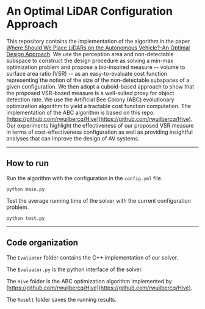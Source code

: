 # An Optimal LiDAR Configuration Approach

This repository contains the implementation of the algorithm in the paper [Where Should We Place LiDARs on the Autonomous Vehicle?-An Optimal Design Approach](https://arxiv.org/abs/1809.05845).
We use the perception area and non-detectable subspace to construct the design procedure as solving a min-max optimization problem and propose a bio-inspired measure -- volume to surface area ratio (VSR) -- as an easy-to-evaluate cost function representing the notion of the size of the non-detectable subspaces of a given configuration. We then adopt a cuboid-based approach to show that the proposed VSR-based measure is a well-suited proxy for object detection rate. We use the Artificial Bee Colony (ABC) evolutionary optimization algorithm to yield a tractable cost function computation. The implementation of the ABC algorithm is based on this repo: [https://github.com/rwuilbercq/Hive](https://github.com/rwuilbercq/Hive). Our experiments highlight the effectiveness of our proposed VSR measure in terms of cost-effectiveness configuration as well as providing insightful analyses that can improve the design of AV systems.

---------------------------------------------------------------

## How to run

Run the algorithm with the configuration in the `config.yml` file.

```
python main.py
```
Test the average running time of the solver with the current configuration problem.
```
python test.py
```
---------------------------------------------------------------

## Code organization

The `Evaluator` folder contains the C++ implementation of our solver.
 
The `Evaluator.py` is the python interface of the solver.

The `Hive` folder is the ABC optimization algorithm implemented by [https://github.com/rwuilbercq/Hive](https://github.com/rwuilbercq/Hive). 

The `Result` folder saves the running results.

